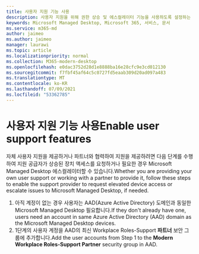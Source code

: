 ```yaml
---
title: 사용자 지원 기능 사용
description: 사용자 지원을 위해 권한 상승 및 에스컬레이터 기능을 사용하도록 설정하는 방법
keywords: Microsoft Managed Desktop, Microsoft 365, 서비스, 문서
ms.service: m365-md
author: jaimeo
ms.author: jaimeo
manager: laurawi
ms.topic: article
ms.localizationpriority: normal
ms.collection: M365-modern-desktop
ms.openlocfilehash: e0dac3752d28d1e8888ba16e28cfc9e3cd012130
ms.sourcegitcommit: f7fbf45af64c5c0727fd5eaab309d20ad097a483
ms.translationtype: MT
ms.contentlocale: ko-KR
ms.lasthandoff: 07/09/2021
ms.locfileid: "53362785"
---
```

# <a name="enable-user-support-features"></a><span data-ttu-id="d2d94-104">사용자 지원 기능 사용</span><span class="sxs-lookup"><span data-stu-id="d2d94-104">Enable user support features</span></span>

<span data-ttu-id="d2d94-105">자체 사용자 지원을 제공하거나 파트너와 협력하여 지원을 제공하려면 다음 단계를 수행하여 지원 공급자가 상승된 장치 액세스를 요청하거나 필요한 경우 Microsoft Managed Desktop 에스컬레이터할 수 있습니다.</span><span class="sxs-lookup"><span data-stu-id="d2d94-105">Whether you are providing your own user support or working with a partner to provide it, follow these steps to enable the support provider to request elevated device access or escalate issues to Microsoft Managed Desktop, if needed.</span></span>

1. <span data-ttu-id="d2d94-106">아직 계정이 없는 경우 사용자는 AAD(Azure Active Directory) 도메인과 동일한 Microsoft Managed Desktop 필요합니다.</span><span class="sxs-lookup"><span data-stu-id="d2d94-106">If they don't already have one, users need an account in same Azure Active Directory (AAD) domain as the Microsoft Managed Desktop devices.</span></span>
2. <span data-ttu-id="d2d94-107">1단계의 사용자 계정을 AAD의 최신 Workplace Roles-Support **파트너** 보안 그룹에 추가합니다.</span><span class="sxs-lookup"><span data-stu-id="d2d94-107">Add the user accounts from Step 1 to the **Modern Workplace Roles-Support Partner** security group in AAD.</span></span>

<!--when available, add link to downloadable articles at DLC--> 